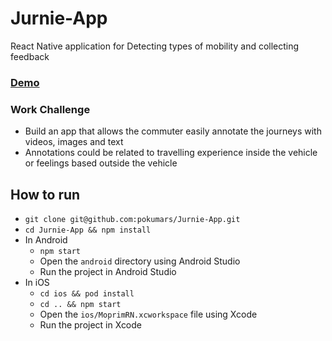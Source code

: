 # Jurnie-App
React Native application for Detecting types of mobility and collecting feedback

### [Demo]()

### Work Challenge
- Build an app that allows the commuter easily annotate the journeys with
videos, images and text
- Annotations could be related to travelling experience inside the vehicle or
feelings based outside the vehicle

## How to run
- ```git clone git@github.com:pokumars/Jurnie-App.git```
- ```cd Jurnie-App && npm install```
- In Android
  - ```npm start```
  - Open the `android` directory using Android Studio
  - Run the project in Android Studio
- In iOS
  - ```cd ios && pod install```
  - ```cd .. && npm start```
  - Open the `ios/MoprimRN.xcworkspace` file using Xcode
  - Run the project in Xcode
